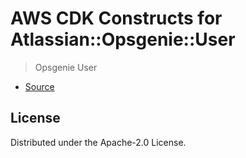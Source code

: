 # AWS CDK Constructs for Atlassian::Opsgenie::User

> Opsgenie User

* [Source](https://github.com/opsgenie/opsgenie-cloudformation-resources)

## License

Distributed under the Apache-2.0 License.
